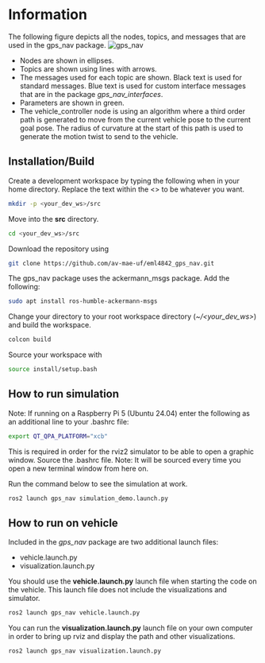 # Information
The following figure depicts all the nodes, topics, and messages that are used in the gps_nav package.
![gps_nav](https://github.com/av-mae-uf/eml4842_gps_nav/assets/19208965/8a6d62a3-b81b-4cc8-8da3-3b0466dd9cf7)

- Nodes are shown in ellipses.
- Topics are shown using lines with arrows.
- The messages used for each topic are shown.  Black text is used for standard messages.  Blue text is used for custom interface messages that are in the package *gps_nav_interfaces*.
- Parameters are shown in green.
- The vehicle_controller node is using an algorithm where a third order path is generated to move from the current vehicle pose to the current goal pose.  The radius of curvature at the start of this path is used to generate the motion twist to send to the vehicle.

## Installation/Build
Create a development workspace by typing the following when in your home directory. Replace the text within the <> to be whatever you want.
```bash
mkdir -p <your_dev_ws>/src
```
Move into the **src** directory.
```bash
cd <your_dev_ws>/src
```

Download the repository using
```bash
git clone https://github.com/av-mae-uf/eml4842_gps_nav.git
```
The gps_nav package uses the ackermann_msgs package.  Add the following:
```bash
sudo apt install ros-humble-ackermann-msgs
```
Change your directory to your root workspace directory (*~/<your_dev_ws>*) and build the workspace.
```bash
colcon build
``` 
Source your workspace with
```bash
source install/setup.bash
```
## How to run simulation
Note: If running on a Raspberry Pi 5 (Ubuntu 24.04) enter the following as an additional line to your .bashrc file:
```bash
export QT_QPA_PLATFORM="xcb"
```
This is required in order for the rviz2 simulator to be able to open a graphic window.
Source the .bashrc file.  Note: It will be sourced every time you open a new terminal window from here on.

Run the command below to see the simulation at work.
```bash
ros2 launch gps_nav simulation_demo.launch.py
``` 
## How to run on vehicle
Included in the *gps_nav* package are two additional launch files:
* vehicle.launch.py
* visualization.launch.py

You should use the **vehicle.launch.py** launch file when starting the code on the vehicle. This launch file does not include the visualizations and simulator.
```bash
ros2 launch gps_nav vehicle.launch.py
```

You can run the **visualization.launch.py** launch file on your own computer in order to bring up rviz and display the path and other visualizations.
```bash
ros2 launch gps_nav visualization.launch.py
```
